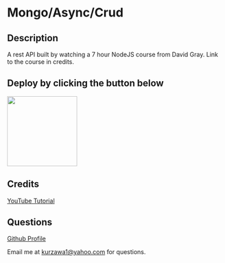 # Mongo/Async/Crud

## Description
A rest API built by watching a 7 hour NodeJS course from David Gray.  Link to the course in credits.

## Deploy by clicking the button below

[<img src="https://cdn.gomix.com/2bdfb3f8-05ef-4035-a06e-2043962a3a13%2Fremix-button.svg" width="163px"/>](https://glitch.com/edit/#!/import/github/KKurzawa/node-server)

## Credits

[YouTube Tutorial](https://www.youtube.com/watch?v=f2EqECiTBL8&t=21041s)

## Questions

[Github Profile](https://github.com/KKurzawa)

Email me at kurzawa1@yahoo.com for questions.

